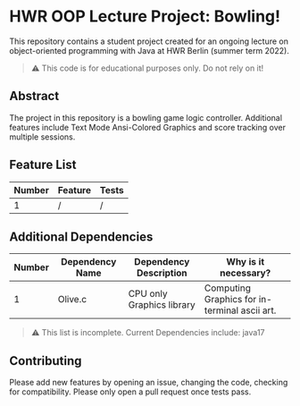 # HWR OOP Lecture Project: Bowling!

This repository contains a student project created for an ongoing lecture on object-oriented programming with Java at HWR Berlin (summer term 2022).

> :warning: This code is for educational purposes    only. Do not rely on it!

## Abstract

The project in this repository is a bowling game logic controller.
Additional features include Text Mode Ansi-Colored Graphics and score tracking over multiple sessions.

## Feature List

| Number | Feature | Tests |
|--------|---------|-------|
| 1      | /       | /     |


## Additional Dependencies

| Number | Dependency Name | Dependency Description    | Why is it necessary?                          |
|--------|-----------------|---------------------------|-----------------------------------------------|
| 1      | Olive.c         | CPU only Graphics library | Computing Graphics for in-terminal ascii art. |

> :warning: This list is incomplete. Current Dependencies include: java17

## Contributing

Please add new features by opening an issue, changing the code, checking for compatibility.
Please only open a pull request once tests pass.